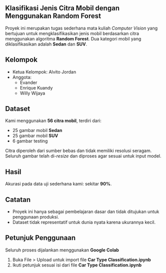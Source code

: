 ## Klasifikasi Jenis Citra Mobil dengan Menggunakan Random Forest
Proyek ini merupakan tugas sederhana mata kuliah *Computer Vision* yang bertujuan untuk mengklasifikasikan jenis mobil berdasarkan citra menggunakan algoritma **Random Forest**. Dua kategori mobil yang diklasifikasikan adalah **Sedan** dan **SUV**.

## Kelompok
- Ketua Kelompok: Alvito Jordan
- Anggota:
  - Evander
  - Enrique Kuandy
  - Willy Wijaya

## Dataset
Kami menggunakan **56 citra mobil**, terdiri dari:
- 25 gambar mobil **Sedan**
- 25 gambar mobil **SUV**
- 6 gambar testing

Citra diperoleh dari sumber bebas dan tidak memiliki resolusi seragam. Seluruh gambar telah di-*resize* dan diproses agar sesuai untuk input model.

## Hasil
Akurasi pada data uji sederhana kami: sekitar **90%**.

## Catatan
- Proyek ini hanya sebagai pembelajaran dasar dan tidak ditujukan untuk penggunaan produksi.
- Dataset tidak representatif untuk dunia nyata karena ukurannya kecil.

## Petunjuk Penggunaan
Seluruh proses dijalankan menggunakan **Google Colab**
1. Buka File > Upload untuk import file **Car Type Classification.ipynb**
2. Ikuti petunjuk sesuai isi dari file **Car Type Classification.ipynb**
